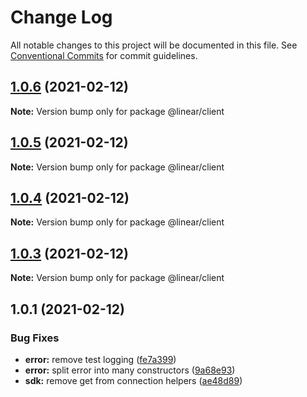 # Change Log

All notable changes to this project will be documented in this file.
See [Conventional Commits](https://conventionalcommits.org) for commit guidelines.

## [1.0.6](https://github.com/linear/linear/compare/@linear/client@1.0.5...@linear/client@1.0.6) (2021-02-12)

**Note:** Version bump only for package @linear/client





## [1.0.5](https://github.com/linear/linear/compare/@linear/client@1.0.4...@linear/client@1.0.5) (2021-02-12)

**Note:** Version bump only for package @linear/client





## [1.0.4](https://github.com/linear/linear/compare/@linear/client@1.0.3...@linear/client@1.0.4) (2021-02-12)

**Note:** Version bump only for package @linear/client





## [1.0.3](https://github.com/linear/linear/compare/@linear/client@1.0.1...@linear/client@1.0.3) (2021-02-12)

**Note:** Version bump only for package @linear/client





## 1.0.1 (2021-02-12)

### Bug Fixes

- **error:** remove test logging ([fe7a399](https://github.com/linear/linear/commit/fe7a399681c3d8701247ba1b16ed10781f033c86))
- **error:** split error into many constructors ([9a68e93](https://github.com/linear/linear/commit/9a68e93aeb8d2a41e91a054ca2648d788fc1583e))
- **sdk:** remove get from connection helpers ([ae48d89](https://github.com/linear/linear/commit/ae48d89e80be1fafe4a4d94022eb71a1b365ff4d))
